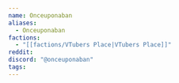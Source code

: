 ```yaml
---
name: Onceuponaban
aliases:
  - Onceuponaban
factions:
  - "[[factions/VTubers Place|VTubers Place]]"
reddit: 
discord: "@onceuponaban"
tags:
---
```

